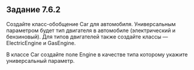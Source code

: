 ## Задание 7.6.2
Создайте класс-обобщение Car для автомобиля. Универсальным параметром будет тип двигателя в автомобиле (электрический и бензиновый). Для типов двигателей также создайте классы — ElectricEngine и GasEngine.

В классе Car создайте поле Engine в качестве типа которому укажите универсальный параметр.
